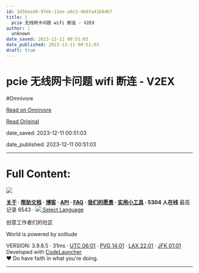 ```yaml
---
id: 3d5bea36-97eb-11ee-adc2-4b9fa41b0467
title: |
  pcie 无线网卡问题 wifi 断连 - V2EX
author: |
  unknown
date_saved: 2023-12-11 00:51:03
date_published: 2023-12-11 00:51:03
draft: true
---
```


# pcie 无线网卡问题 wifi 断连 - V2EX
#Omnivore

[Read on Omnivore](https://omnivore.app/me/pcie-wifi-v-2-ex-18c577ab8e8)

[Read Original](https://www.v2ex.com/t/999357)

date_saved: 2023-12-11 00:51:03

date_published: 2023-12-11 00:51:03

--- 

# Full Content: 

[![](https://proxy-prod.omnivore-image-cache.app/0x0,sq3NYpY_4NFbo58GPz1aUrSv2YNviMby5zgrS73-Ds4Y/https://www.v2ex.com/static/img/do_logo.png)](https://www.digitalocean.com/?refcode=1b51f1a7651d) 

**[关于](https://www.v2ex.com/about) · [帮助文档](https://www.v2ex.com/help) · [博客](https://blog.v2ex.com/) · [API](https://www.v2ex.com/help/api) · [FAQ](https://www.v2ex.com/faq) · [我们的愿景](https://www.v2ex.com/mission) · [实用小工具](https://www.v2ex.com/tools) · 5304 人在线** 最高记录 6543 · [![](https://proxy-prod.omnivore-image-cache.app/16x0,su82EO6kf6vhg319-dhWfMNJav3XAZc5ZlFhGjuBDWZQ/https://www.v2ex.com/static/img/language.png?v=6a5cfa731dc71a3769f6daace6784739) Select Language](https://www.v2ex.com/select/language)

创意工作者们的社区

World is powered by solitude

VERSION: 3.9.8.5 · 31ms · [UTC 06:01](https://www.v2ex.com/worldclock#utc) · [PVG 14:01](https://www.v2ex.com/worldclock#pvg) · [LAX 22:01](https://www.v2ex.com/worldclock#lax) · [JFK 01:01](https://www.v2ex.com/worldclock#jfk)  
Developed with [CodeLauncher](https://cl.v2ex.pro/)  
♥ Do have faith in what you're doing.

---

